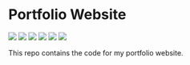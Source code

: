 # Portfolio Website
![](https://img.shields.io/github/last-commit/shivamshinde123/Portfolio-website-2)
![](https://img.shields.io/github/languages/count/shivamshinde123/Portfolio-website-2)
![](https://img.shields.io/github/languages/top/shivamshinde123/Portfolio-website-2)
![](https://img.shields.io/github/repo-size/shivamshinde123/Portfolio-website-2)
![](https://img.shields.io/github/directory-file-count/shivamshinde123/Portfolio-website-2)
![](https://img.shields.io/github/license/shivamshinde123/Portfolio-website-2)

<p>This repo contains the code for my portfolio website.</p>

